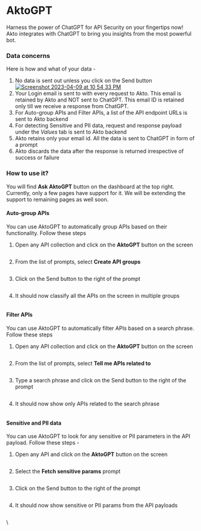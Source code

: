 # AktoGPT

Harness the power of ChatGPT for API Security on your fingertips now! Akto integrates with ChatGPT to bring you insights from the most powerful bot.

### Data concerns

Here is how and what of your data -

1. No data is sent out unless you click on the Send button [![Screenshot 2023-04-09 at 10 54 33 PM](https://user-images.githubusercontent.com/91221068/230789406-c1e898ab-52e1-45b2-b3b8-d4810e6d78ae.png)](https://user-images.githubusercontent.com/91221068/230789406-c1e898ab-52e1-45b2-b3b8-d4810e6d78ae.png)
2. Your Login email is sent to with every request to Akto. This email is retained by Akto and NOT sent to ChatGPT. This email ID is retained only till we receive a response from ChatGPT.
3. For Auto-group APIs and Filter APIs, a list of the API endpoint URLs is sent to Akto backend
4. For detecting Sensitive and PII data, request and response payload under the _Values_ tab is sent to Akto backend
5. Akto retains only your email id. All the data is sent to ChatGPT in form of a prompt
6. Akto discards the data after the response is returned irrespective of success or failure

### How to use it?

You will find **Ask AktoGPT** button on the dashboard at the top right. Currently, only a few pages have support for it. We will be extending the support to remaining pages as well soon.

#### Auto-group APIs

You can use AktoGPT to automatically group APIs based on their functionality. Follow these steps

1.  Open any API collection and click on the **AktoGPT** button on the screen&#x20;

    <figure><img src="https://user-images.githubusercontent.com/91221068/230788491-239a8200-fb3b-4392-ad3f-2bb4dcd76bab.png" alt=""><figcaption></figcaption></figure>
2.  From the list of prompts, select **Create API groups**&#x20;

    <figure><img src="https://user-images.githubusercontent.com/91221068/230788500-ef8f768d-7c5d-4284-96c4-d0148dfd457f.png" alt=""><figcaption></figcaption></figure>
3.  Click on the Send button to the right of the prompt&#x20;

    <figure><img src="https://user-images.githubusercontent.com/91221068/230788506-2333edbc-2319-4f7a-a338-85d10d99cfdb.png" alt=""><figcaption></figcaption></figure>
4.  It should now classify all the APIs on the screen in multiple groups&#x20;

    <figure><img src="https://user-images.githubusercontent.com/91221068/230788537-8f50238f-1d42-46e0-b6a2-782201495ae0.png" alt=""><figcaption></figcaption></figure>

#### Filter APIs

You can use AktoGPT to automatically filter APIs based on a search phrase. Follow these steps

1.  Open any API collection and click on the **AktoGPT** button on the screen&#x20;

    <figure><img src="https://user-images.githubusercontent.com/91221068/230788491-239a8200-fb3b-4392-ad3f-2bb4dcd76bab.png" alt=""><figcaption></figcaption></figure>
2.  From the list of prompts, select **Tell me APIs related to**&#x20;

    <figure><img src="https://user-images.githubusercontent.com/91221068/230788923-a947dbb5-b758-47df-898b-9eb117c86ae3.png" alt=""><figcaption></figcaption></figure>
3.  Type a search phrase and click on the Send button to the right of the prompt&#x20;

    <figure><img src="https://user-images.githubusercontent.com/91221068/230788833-00aa65e2-2d4a-4124-bad0-0643c65ceb3d.png" alt=""><figcaption></figcaption></figure>
4.  It should now show only APIs related to the search phrase&#x20;

    <figure><img src="https://user-images.githubusercontent.com/91221068/230788838-577f53fa-aa04-41a1-a5d8-c09116139bd4.png" alt=""><figcaption></figcaption></figure>

#### Sensitive and PII data

You can use AktoGPT to look for any sensitive or PII parameters in the API payload. Follow these steps -

1.  Open any API and click on the **AktoGPT** button on the screen

    <figure><img src="https://user-images.githubusercontent.com/91221068/230789179-8f0ef41b-d653-4fcf-8d52-016fdec2c71b.png" alt=""><figcaption></figcaption></figure>
2.  Select the **Fetch sensitive params** prompt

    <figure><img src="https://user-images.githubusercontent.com/91221068/230789205-5861ce8c-d5e0-4a97-970a-2a3b778eac5a.png" alt=""><figcaption></figcaption></figure>
3.  Click on the Send button to the right of the prompt

    <figure><img src="https://user-images.githubusercontent.com/91221068/230789215-567e4a5b-52b9-4b07-85b6-196713b0de50.png" alt=""><figcaption></figcaption></figure>
4.  It should now show sensitive or PII params from the API payloads

    <figure><img src="https://user-images.githubusercontent.com/91221068/230789223-b5505cdb-1583-484e-aa93-00d4481ae302.png" alt=""><figcaption></figcaption></figure>

\
